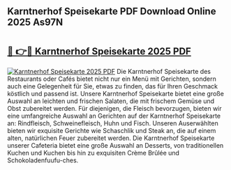 ## Karntnerhof Speisekarte PDF Download Online 2025 As97N

# <h2><a href="http://gc5zwl.nevu.top/?p=Karntnerhof+Speisekarte">🔗 👉🔴 Karntnerhof Speisekarte 2025 PDF</a></h2>

[![Karntnerhof Speisekarte 2025 PDF](https://i.imgur.com/dBaPXMq.png)](http://gc5zwl.nevu.top/?p=Karntnerhof+Speisekarte)
Die Karntnerhof Speisekarte des Restaurants oder Cafés bietet nicht nur ein Menü mit Gerichten, sondern auch eine Gelegenheit für Sie, etwas zu finden, das für Ihren Geschmack köstlich und passend ist. Unsere Karntnerhof Speisekarte bietet eine große Auswahl an leichten und frischen Salaten, die mit frischem Gemüse und Obst zubereitet werden. Für diejenigen, die Fleisch bevorzugen, bieten wir eine umfangreiche Auswahl an Gerichten auf der Karntnerhof Speisekarte an: Rindfleisch, Schweinefleisch, Huhn und Fisch. Unseren Auserwählten bieten wir exquisite Gerichte wie Schaschlik und Steak an, die auf einem alten, natürlichen Feuer zubereitet werden. Die Karntnerhof Speisekarte unserer Cafeteria bietet eine große Auswahl an Desserts, von traditionellen Kuchen und Kuchen bis hin zu exquisiten Crème Brûlée und Schokoladenfuufu-ches.
